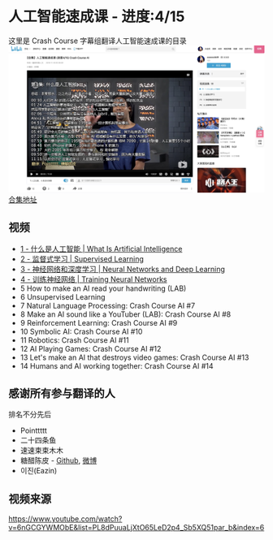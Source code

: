 # 人工智能速成课 - 进度:4/15
这里是 Crash Course 字幕组翻译人工智能速成课的目录
![题图](image/img.jpg)
[合集地址](https://www.bilibili.com/video/av75822322/)

## 视频
* [1 - 什么是人工智能 | What Is Artificial Intelligence](https://www.bilibili.com/video/av74336721/)
* [2 - 监督式学习 | Supervised Learning](https://www.bilibili.com/video/av75707591/)
* [3 - 神经网络和深度学习 | Neural Networks and Deep Learning](https://www.bilibili.com/video/av75821839/)
* [4 - 训练神经网络 | Training Neural Networks](https://www.bilibili.com/video/av75892466)
* 5 How to make an AI read your handwriting (LAB)
* 6 Unsupervised Learning
* 7 Natural Language Processing: Crash Course AI #7
* 8 Make an AI sound like a YouTuber (LAB): Crash Course AI #8
* 9 Reinforcement Learning: Crash Course AI #9
* 10 Symbolic AI: Crash Course AI #10
* 11 Robotics: Crash Course AI #11
* 12 AI Playing Games: Crash Course AI #12
* 13 Let's make an AI that destroys video games: Crash Course AI #13
* 14 Humans and AI working together: Crash Course AI #14

## 感谢所有参与翻译的人
排名不分先后   
* Pointtttt
* 二十四条鱼
* 速速束束木木
* 糖醋陈皮 - [Github](https://github.com/1c7/), [微博](https://www.weibo.com/u/2004104451)
* 이진(Eazin)

## 视频来源
https://www.youtube.com/watch?v=6nGCGYWMObE&list=PL8dPuuaLjXtO65LeD2p4_Sb5XQ51par_b&index=6
